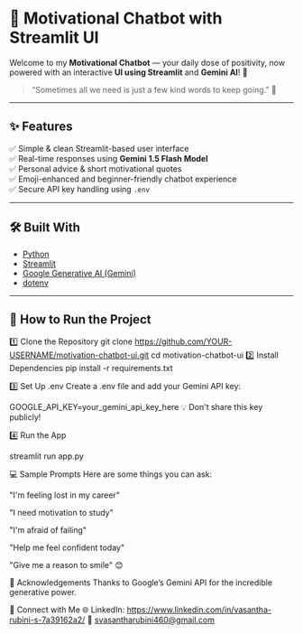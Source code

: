 # 💬 Motivational Chatbot with Streamlit UI

Welcome to my **Motivational Chatbot** — your daily dose of positivity, now powered with an interactive **UI using Streamlit** and **Gemini AI**! 🌟

> “Sometimes all we need is just a few kind words to keep going.” 💛

---

## ✨ Features

✅ Simple & clean Streamlit-based user interface  
✅ Real-time responses using **Gemini 1.5 Flash Model**  
✅ Personal advice & short motivational quotes  
✅ Emoji-enhanced and beginner-friendly chatbot experience  
✅ Secure API key handling using `.env`  


---

## 🛠️ Built With

- [Python](https://www.python.org/)
- [Streamlit](https://streamlit.io/)
- [Google Generative AI (Gemini)](https://ai.google.dev/)
- [dotenv](https://pypi.org/project/python-dotenv/)

---

## 📂 How to Run the Project

1️⃣ Clone the Repository
git clone https://github.com/YOUR-USERNAME/motivation-chatbot-ui.git
cd motivation-chatbot-ui
2️⃣ Install Dependencies
pip install -r requirements.txt

3️⃣ Set Up .env
Create a .env file and add your Gemini API key:

GOOGLE_API_KEY=your_gemini_api_key_here
💡 Don't share this key publicly!

4️⃣ Run the App

streamlit run app.py

💻 Sample Prompts
Here are some things you can ask:

"I'm feeling lost in my career"

"I need motivation to study"

"I'm afraid of failing"

"Help me feel confident today"

"Give me a reason to smile" 😊


🙌 Acknowledgements
Thanks to Google’s Gemini API for the incredible generative power.



🔗 Connect with Me
🌐 LinkedIn: https://www.linkedin.com/in/vasantha-rubini-s-7a39162a2/
📧 svasantharubini460@gmail.com



